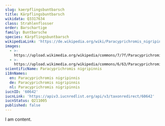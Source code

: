 ```yaml
---
slug: kaerpflingsbuntbarsch
title: Kärpflingsbuntbarsch
wikidata: Q3317634
class: Strahlenflosser
order: Barschartige
family: Buntbarsche
species: Kärpflingsbuntbarsch
wikipediaLink: 'https://de.wikipedia.org/wiki/Paracyprichromis_nigripinnis'
images:
  - >-
    https://upload.wikimedia.org/wikipedia/commons/7/7f/Paracyprichromis_Nigripinnis-2.JPG
  - >-
    https://upload.wikimedia.org/wikipedia/commons/6/63/Paracyprichromis_Nigripinnis-1.JPG
scientificName: Paracyprichromis nigripinnis
i18nNames:
  en: Paracyprichromis nigripinnis
  de: Paracyprichromis nigripinnis
  nl: Paracyprichromis nigripinnis
iucnID: '60642'
iucnLink: 'https://apiv3.iucnredlist.org/api/v3/taxonredirect/60642'
iucnStatus: Q211005
published: false
---
```


I am content.
